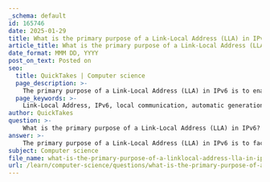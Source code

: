 ```yaml
---
_schema: default
id: 165746
date: 2025-01-29
title: What is the primary purpose of a Link-Local Address (LLA) in IPv6?
article_title: What is the primary purpose of a Link-Local Address (LLA) in IPv6?
date_format: MMM DD, YYYY
post_on_text: Posted on
seo:
  title: QuickTakes | Computer science
  page_description: >-
    The primary purpose of a Link-Local Address (LLA) in IPv6 is to enable communication between devices on the same local link, supporting local network operations that are not routable beyond that link.
  page_keywords: >-
    Link-Local Address, IPv6, local communication, automatic generation, fe80::/10, network operations, neighbor discovery, subnet, routable, local link
author: QuickTakes
question: >-
    What is the primary purpose of a Link-Local Address (LLA) in IPv6?
answer: >-
    The primary purpose of a Link-Local Address (LLA) in IPv6 is to facilitate communication between devices on the same local link (or subnet). LLAs are specifically designed for local network operations and are not routable beyond the local link. This means that packets with a source or destination LLA cannot be forwarded by routers to other networks.\n\nKey characteristics of Link-Local Addresses include:\n\n1. **Automatic Generation**: LLAs are automatically generated by devices when IPv6 is enabled. If a device does not have a manually configured LLA, it will create one automatically.\n\n2. **Address Range**: LLAs fall within the `fe80::/10` range. This specific range is reserved for link-local communication.\n\n3. **Mandatory Presence**: Every IPv6-enabled interface must have an LLA. This ensures that devices can communicate with each other on the same local link without requiring a globally routable address.\n\n4. **Local Network Operations**: LLAs are used for essential functions such as neighbor discovery, which allows devices to identify and communicate with other devices on the same local network.\n\nIn summary, LLAs are crucial for enabling local communication and network operations within a subnet, ensuring that devices can interact without the need for external routing.
subject: Computer science
file_name: what-is-the-primary-purpose-of-a-linklocal-address-lla-in-ipv6.md
url: /learn/computer-science/questions/what-is-the-primary-purpose-of-a-linklocal-address-lla-in-ipv6
---
```


&nbsp;
